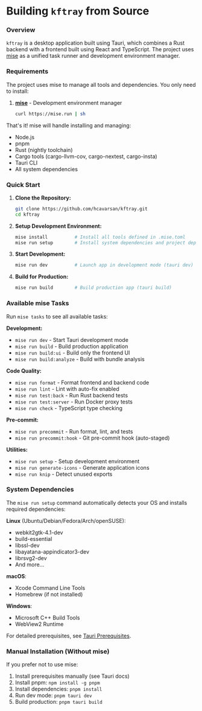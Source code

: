 # Building `kftray` from Source

### Overview

`kftray` is a desktop application built using Tauri, which combines a Rust backend with a frontend built using React and TypeScript. The project uses [mise](https://mise.jdx.dev) as a unified task runner and development environment manager.

### Requirements

The project uses mise to manage all tools and dependencies. You only need to install:

1. **[mise](https://mise.jdx.dev)** - Development environment manager
   ```bash
   curl https://mise.run | sh
   ```

That's it! mise will handle installing and managing:
- Node.js
- pnpm
- Rust (nightly toolchain)
- Cargo tools (cargo-llvm-cov, cargo-nextest, cargo-insta)
- Tauri CLI
- All system dependencies

### Quick Start

1. **Clone the Repository:**
   ```bash
   git clone https://github.com/hcavarsan/kftray.git
   cd kftray
   ```

2. **Setup Development Environment:**
   ```bash
   mise install          # Install all tools defined in .mise.toml
   mise run setup        # Install system dependencies and project deps
   ```

3. **Start Development:**
   ```bash
   mise run dev          # Launch app in development mode (tauri dev)
   ```

4. **Build for Production:**
   ```bash
   mise run build        # Build production app (tauri build)
   ```

### Available mise Tasks

Run `mise tasks` to see all available tasks:

**Development:**
- `mise run dev` - Start Tauri development mode
- `mise run build` - Build production application
- `mise run build:ui` - Build only the frontend UI
- `mise run build:analyze` - Build with bundle analysis

**Code Quality:**
- `mise run format` - Format frontend and backend code
- `mise run lint` - Lint with auto-fix enabled
- `mise run test:back` - Run Rust backend tests
- `mise run test:server` - Run Docker proxy tests
- `mise run check` - TypeScript type checking

**Pre-commit:**
- `mise run precommit` - Run format, lint, and tests
- `mise run precommit:hook` - Git pre-commit hook (auto-staged)

**Utilities:**
- `mise run setup` - Setup development environment
- `mise run generate-icons` - Generate application icons
- `mise run knip` - Detect unused exports

### System Dependencies

The `mise run setup` command automatically detects your OS and installs required dependencies:

**Linux** (Ubuntu/Debian/Fedora/Arch/openSUSE):
- webkit2gtk-4.1-dev
- build-essential
- libssl-dev
- libayatana-appindicator3-dev
- librsvg2-dev
- And more...

**macOS**:
- Xcode Command Line Tools
- Homebrew (if not installed)

**Windows**:
- Microsoft C++ Build Tools
- WebView2 Runtime

For detailed prerequisites, see [Tauri Prerequisites](https://v2.tauri.app/start/prerequisites/).

### Manual Installation (Without mise)

If you prefer not to use mise:

1. Install prerequisites manually (see Tauri docs)
2. Install pnpm: `npm install -g pnpm`
3. Install dependencies: `pnpm install`
4. Run dev mode: `pnpm tauri dev`
5. Build production: `pnpm tauri build`

<br>
